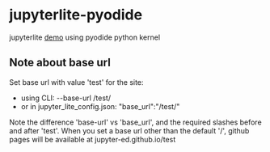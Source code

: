 # jupyterlite-pyodide
jupyterlite [demo](https://jupyter-ed.github.io/jupyterlite-pyodide/lab/index.html) using pyodide python kernel

## Note about base url
Set base url with value 'test' for the site:

- using CLI: --base-url /test/
- or in jupyter_lite_config.json: "base_url":"/test/"

Note the difference 'base-url' vs 'base_url', and the required slashes before and after 'test'. When you set a base url other than the default '/', github pages will be available at jupyter-ed.github.io/test




